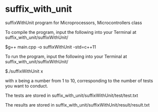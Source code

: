 # suffix_with_unit
suffixWithUnit program for Microprocessors, Microcontrollers class


To compile the program, input the following into your Terminal at suffix_with_unit/suffixWithUnit/ 

$g++ main.cpp -o suffixWithUnit -std=c++11


To run the program, input the following into your Terminal at suffix_with_unit/suffixWithUnit/ 

$./suffixWithUnit x 

with x being a number from 1 to 10, corresponding to the number of tests you want to conduct.


The tests are stored in suffix_with_unit/suffixWithUnit/test/test.txt

The results are stored in suffix_with_unit/suffixWithUnit/result/result.txt
